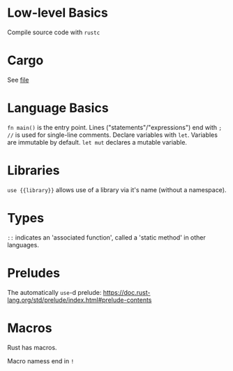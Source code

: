 # Low-level Basics

Compile source code with `rustc`

# Cargo

See [file](rust/cargo)

# Language Basics

`fn main()` is the entry point.
Lines ("statements"/"expressions") end with `;`
`//` is used for single-line comments.
Declare variables with `let`.
Variables are immutable by default.
`let mut` declares a mutable variable.

# Libraries

`use {{library}}` allows use of a library via it's name (without
  a namespace).

# Types

`::` indicates an 'associated function', called a 'static method'
  in other languages.

# Preludes

The automatically `use`-d prelude:
https://doc.rust-lang.org/std/prelude/index.html#prelude-contents

# Macros

Rust has macros.

Macro namess end in `!`
